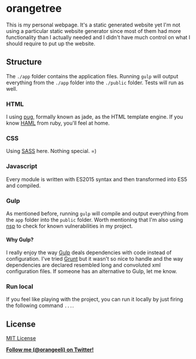 # orangetree

This is my personal webpage. It's a static generated website yet I'm not using a particular static website generator since most of them had more functionality than I actually needed and I didn't have much control on what I should require to put up the website.

## Structure ##

The  `./app` folder contains the application files. Running `gulp` will output everything from the `./app` folder into the `./public` folder. Tests will run as well.

### HTML ###
I using [pug](https://github.com/pugjs/pug), formally known as jade, as the HTML template engine. If you know [HAML](http://haml.info/) from ruby, you'll feel at home. 

### CSS ###
Using [SASS](https://github.com/sass/node-sass) here. Nothing special. =)

### Javascript ###
Every module is written with ES2015 syntax and then transformed into ES5 and compiled. 

### Gulp ###

As mentioned before, running `gulp` will compile and output everything from the `app` folder into the `public` folder. Worth mentioning that I'm also using [nsp](https://nodesecurity.io/) to check for known vulnerabilities in my project.

#### Why Gulp? ####

I really enjoy the way [Gulp](http://gulpjs.com/) deals dependencies with code instead of configuration. I've tried [Grunt](http://gruntjs.com/) but it wasn't so nice to handle and the way dependencies are declared resembled long and convoluted xml configuration files. If someone has an alternative to Gulp, let me know.

### Run local ###
If you feel like playing with the project, you can run it locally by just firing the following command `...`.

## License
[MIT License](http://www.opensource.org/licenses/mit-license.php)

**[Follow me (@orangeeli) on Twitter!](https://twitter.com/orangeeli)**
